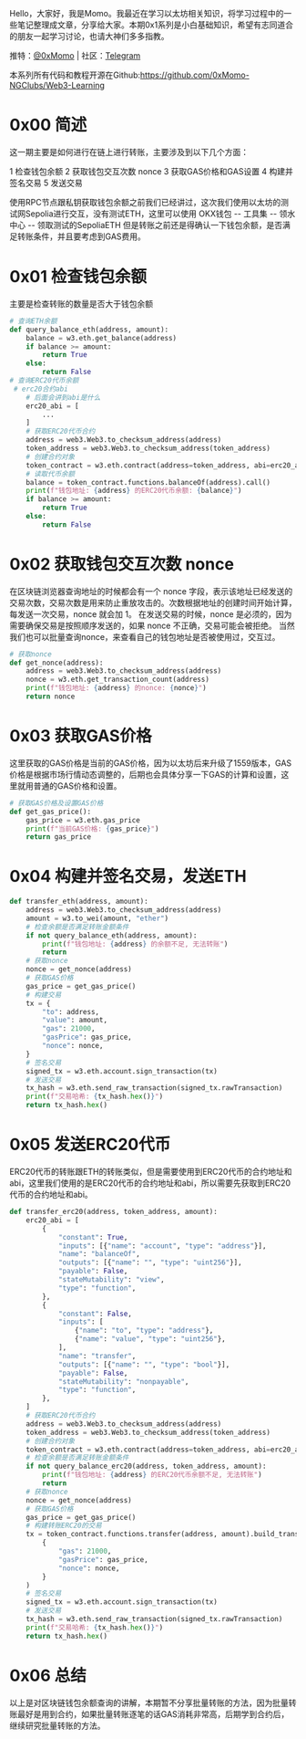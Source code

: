 Hello，大家好，我是Momo。我最近在学习以太坊相关知识，将学习过程中的一些笔记整理成文章，分享给大家。本期0x1系列是小白基础知识，希望有志同道合的朋友一起学习讨论，也请大神们多多指教。

推特：[@0xMomo](https://x.com/0xmomonifty) | 社区：[Telegram](https://t.co/JQ78TtwxeJ)

本系列所有代码和教程开源在Github:https://github.com/0xMomo-NGClubs/Web3-Learning

# 0x00 简述

这一期主要是如何进行在链上进行转账，主要涉及到以下几个方面：

1 检查钱包余额
2 获取钱包交互次数 nonce
3 获取GAS价格和GAS设置
4 构建并签名交易
5 发送交易

使用RPC节点跟私钥获取钱包余额之前我们已经讲过，这次我们使用以太坊的测试网Sepolia进行交互，没有测试ETH，这里可以使用 OKX钱包 -- 工具集 -- 领水中心 -- 领取测试的SepoliaETH
但是转账之前还是得确认一下钱包余额，是否满足转账条件，并且要考虑到GAS费用。

# 0x01 检查钱包余额

主要是检查转账的数量是否大于钱包余额

```python
# 查询ETH余额
def query_balance_eth(address, amount):
    balance = w3.eth.get_balance(address)
    if balance >= amount:
        return True
    else:
        return False
# 查询ERC20代币余额
 # erc20合约abi
    # 后面会讲到abi是什么
    erc20_abi = [
        ...
    ]
    # 获取ERC20代币合约
    address = web3.Web3.to_checksum_address(address)
    token_address = web3.Web3.to_checksum_address(token_address)
    # 创建合约对象
    token_contract = w3.eth.contract(address=token_address, abi=erc20_abi)
    # 读取代币余额
    balance = token_contract.functions.balanceOf(address).call()
    print(f"钱包地址: {address} 的ERC20代币余额: {balance}")
    if balance >= amount:
        return True
    else:
        return False
```

# 0x02 获取钱包交互次数 nonce

在区块链浏览器查询地址的时候都会有一个 nonce 字段，表示该地址已经发送的交易次数，交易次数是用来防止重放攻击的。次数根据地址的创建时间开始计算，每发送一次交易，nonce 就会加 1。
在发送交易的时候，nonce 是必须的，因为需要确保交易是按照顺序发送的，如果 nonce 不正确，交易可能会被拒绝。
当然我们也可以批量查询nonce，来查看自己的钱包地址是否被使用过，交互过。

```python
# 获取nonce
def get_nonce(address):
    address = web3.Web3.to_checksum_address(address)
    nonce = w3.eth.get_transaction_count(address)
    print(f"钱包地址: {address} 的nonce: {nonce}")
    return nonce
```

# 0x03 获取GAS价格
这里获取的GAS价格是当前的GAS价格，因为以太坊后来升级了1559版本，GAS价格是根据市场行情动态调整的，后期也会具体分享一下GAS的计算和设置，这里就用普通的GAS价格和设置。

```python
# 获取GAS价格及设置GAS价格
def get_gas_price():
    gas_price = w3.eth.gas_price
    print(f"当前GAS价格: {gas_price}")
    return gas_price
```

# 0x04 构建并签名交易，发送ETH
```python
def transfer_eth(address, amount):
    address = web3.Web3.to_checksum_address(address)
    amount = w3.to_wei(amount, "ether")
    # 检查余额是否满足转账金额条件
    if not query_balance_eth(address, amount):
        print(f"钱包地址: {address} 的余额不足, 无法转账")
        return
    # 获取nonce
    nonce = get_nonce(address)
    # 获取GAS价格
    gas_price = get_gas_price()
    # 构建交易
    tx = {
        "to": address,
        "value": amount,
        "gas": 21000,
        "gasPrice": gas_price,
        "nonce": nonce,
    }
    # 签名交易
    signed_tx = w3.eth.account.sign_transaction(tx)
    # 发送交易
    tx_hash = w3.eth.send_raw_transaction(signed_tx.rawTransaction)
    print(f"交易哈希: {tx_hash.hex()}")
    return tx_hash.hex()
```

# 0x05 发送ERC20代币

ERC20代币的转账跟ETH的转账类似，但是需要使用到ERC20代币的合约地址和abi，这里我们使用的是ERC20代币的合约地址和abi，所以需要先获取到ERC20代币的合约地址和abi。
```python
def transfer_erc20(address, token_address, amount):
    erc20_abi = [
        {
            "constant": True,
            "inputs": [{"name": "account", "type": "address"}],
            "name": "balanceOf",
            "outputs": [{"name": "", "type": "uint256"}],
            "payable": False,
            "stateMutability": "view",
            "type": "function",
        },
        {
            "constant": False,
            "inputs": [
                {"name": "to", "type": "address"},
                {"name": "value", "type": "uint256"},
            ],
            "name": "transfer",
            "outputs": [{"name": "", "type": "bool"}],
            "payable": False,
            "stateMutability": "nonpayable",
            "type": "function",
        },
    ]
    # 获取ERC20代币合约
    address = web3.Web3.to_checksum_address(address)
    token_address = web3.Web3.to_checksum_address(token_address)
    # 创建合约对象
    token_contract = w3.eth.contract(address=token_address, abi=erc20_abi)
    # 检查余额是否满足转账金额条件
    if not query_balance_erc20(address, token_address, amount):
        print(f"钱包地址: {address} 的ERC20代币余额不足, 无法转账")
        return
    # 获取nonce
    nonce = get_nonce(address)
    # 获取GAS价格
    gas_price = get_gas_price()
    # 构建转账ERC20的交易
    tx = token_contract.functions.transfer(address, amount).build_transaction(
        {
            "gas": 21000,
            "gasPrice": gas_price,
            "nonce": nonce,
        }
    )
    # 签名交易
    signed_tx = w3.eth.account.sign_transaction(tx)
    # 发送交易
    tx_hash = w3.eth.send_raw_transaction(signed_tx.rawTransaction)
    print(f"交易哈希: {tx_hash.hex()}")
    return tx_hash.hex()
```

# 0x06 总结

以上是对区块链钱包余额查询的讲解，本期暂不分享批量转账的方法，因为批量转账最好是用到合约，如果批量转账逐笔的话GAS消耗非常高，后期学到合约后，继续研究批量转账的方法。